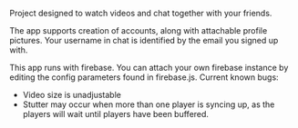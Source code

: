 Project designed to watch videos and chat together with your friends.

The app supports creation of accounts, along with attachable profile pictures. Your username in chat is identified by the email you signed up with.

This app runs with firebase. You can attach your own firebase instance by editing the config parameters found in firebase.js.
Current known bugs:
- Video size is unadjustable
- Stutter may occur when more than one player is syncing up, as the players will wait until players have been buffered.